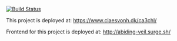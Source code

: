 [![Build Status](https://travis-ci.com/por964/ca3group.svg?branch=main)](https://travis-ci.com/por964/ca3group)

This project is deployed at: https://www.claesvonh.dk/ca3chl/

Frontend for this project is deployed at: http://abiding-veil.surge.sh/
